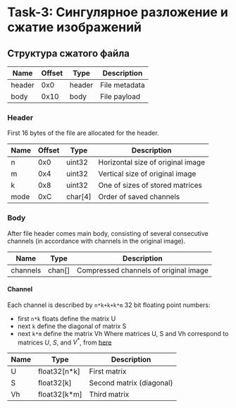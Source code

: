 # Task-3: Сингулярное разложение и сжатие изображений

## Структура сжатого файла

| Name   | Offset | Type   | Description   |
| ------ | ------ | ------ | ------------- |
| header | 0x0    | header | File metadata |
| body   | 0x10   | body   | File payload  |

### Header
First 16 bytes of the file are allocated for the header.

| Name | Offset | Type    | Description                       |
| ---- | ------ | ------- | --------------------------------- |
| n    | 0x0    | uint32  | Horizontal size of original image |
| m    | 0x4    | uint32  | Vertical size of original image   |
| k    | 0x8    | uint32  | One of sizes of stored matrices   |
| mode | 0xC    | char[4] | Order of saved channels           |

### Body
After file header comes main body, consisting of several consecutive channels (in accordance with channels in the original image).

| Name     | Type   | Description                           |
| -------- | ------ | ------------------------------------- |
| channels | chan[] | Compressed channels of original image |

#### Channel
Each channel is described by `n*k+k+k*m` 32 bit floating point numbers:
- first `n*k` floats define the matrix U
- next `k` define the diagonal of matrix S
- next `k*m` define the matrix Vh
Where matrices U, S and Vh correspond to matrices $`U`$, $`S`$, and $`V^*`$, from [here](https://en.wikipedia.org/wiki/Singular_value_decomposition#Compact_SVD)

| Name | Type         | Description              |
| ---- | ------------ | ------------------------ |
| U    | float32[n*k] | First matrix             |
| S    | float32[k]   | Second matrix (diagonal) |
| Vh   | float32[k*m] | Third matrix             |
